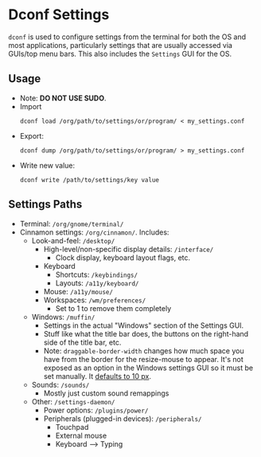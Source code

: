 # Dconf Settings

`dconf` is used to configure settings from the terminal for both the OS and most applications, particularly settings that are usually accessed via GUIs/top menu bars. This also includes the `Settings` GUI for the OS.

## Usage

* Note: **DO NOT USE SUDO**.
* Import
    ```
    dconf load /org/path/to/settings/or/program/ < my_settings.conf
    ```
* Export:
    ```
    dconf dump /org/path/to/settings/or/program/ > my_settings.conf
    ```
* Write new value:
    ```
    dconf write /path/to/settings/key value
    ```

## Settings Paths

* Terminal: `/org/gnome/terminal/`
* Cinnamon settings: `/org/cinnamon/`. Includes:
    - Look-and-feel: `/desktop/`
        + High-level/non-specific display details: `/interface/`
            * Clock display, keyboard layout flags, etc.
        + Keyboard
            * Shortcuts: `/keybindings/`
            * Layouts: `/a11y/keyboard/`
        + Mouse: `/a11y/mouse/`
        + Workspaces: `/wm/preferences/`
            * Set to 1 to remove them completely
    - Windows: `/muffin/`
        + Settings in the actual "Windows" section of the Settings GUI.
        + Stuff like what the title bar does, the buttons on the right-hand side of the title bar, etc.
        + Note: `draggable-border-width` changes how much space you have from the border for the resize-mouse to appear. It's not exposed as an option in the Windows settings GUI so it must be set manually. It [defaults to 10 px](https://github.com/linuxmint/cinnamon/issues/9341#issuecomment-636417578).
    - Sounds: `/sounds/`
        + Mostly just custom sound remappings
    - Other: `/settings-daemon/`
        + Power options: `/plugins/power/`
        + Peripherals (plugged-in devices): `/peripherals/`
            * Touchpad
            * External mouse
            * Keyboard --> Typing
